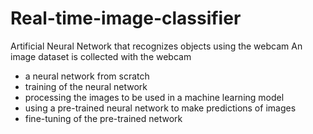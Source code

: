 # Real-time-image-classifier
Artificial Neural Network that recognizes objects using the webcam
An image dataset is collected with the webcam
- a neural network from scratch
- training of the neural network 
- processing the images to be used in a machine learning model
- using a pre-trained neural network to make predictions of images 
- fine-tuning of the pre-trained network
